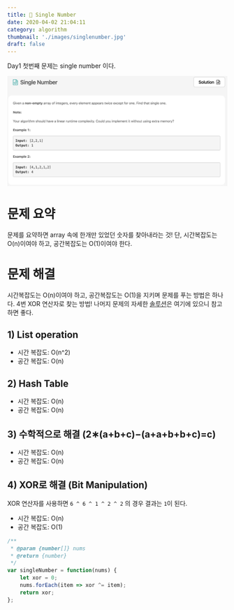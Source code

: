 ```yaml
---
title: 🐤 Single Number
date: 2020-04-02 21:04:11
category: algorithm
thumbnail: './images/singlenumber.jpg'
draft: false
---
```


Day1 첫번째 문제는 single number 이다.

![single number](./images/singlenumber.jpg)

# 문제 요약
문제를 요약하면 array 속에 한개만 있었던 숫자를 찾아내라는 것!
단, 시간복잡도는 O(n)이여야 하고, 공간복잡도는 O(1)이여야 한다.

# 문제 해결
시간복잡도는 O(n)이여야 하고, 공간복잡도는 O(1)을 지키며 문제를 푸는 방법은 하나다. 4번 XOR 연산자로 찾는 방법!
나머지 문제의 자세한 [솔루션](https://leetcode.com/problems/single-number/solution/)은 여기에 있으니 참고하면 좋다.
## 1) List operation
  - 시간 복잡도:  O(n^2)
  - 공간 복잡도: O(n)

## 2) Hash Table
  - 시간 복잡도: O(n)
  - 공간 복잡도: O(n)

## 3) 수학적으로 해결 (2∗(a+b+c)−(a+a+b+b+c)=c)
  - 시간 복잡도: O(n)
  - 공간 복잡도: O(n)

## 4) XOR로 해결 (Bit Manipulation)
XOR 연산자를 사용하면 `6 ^ 6 ^ 1 ^ 2 ^ 2` 의 경우 결과는 `1`이 된다.
  - 시간 복잡도: O(n)
  - 공간 복잡도: O(1)

```js
/**
 * @param {number[]} nums
 * @return {number}
 */
var singleNumber = function(nums) {
    let xor = 0;
    nums.forEach(item => xor ^= item);
    return xor;
};
```
